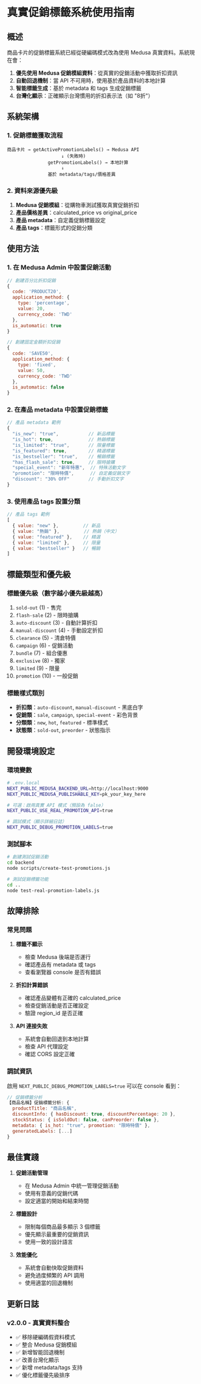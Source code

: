 # 真實促銷標籤系統使用指南

## 概述

商品卡片的促銷標籤系統已經從硬編碼模式改為使用 Medusa 真實資料。系統現在會：

1. **優先使用 Medusa 促銷模組資料**：從真實的促銷活動中獲取折扣資訊
2. **自動回退機制**：當 API 不可用時，使用基於產品資料的本地計算
3. **智能標籤生成**：基於 metadata 和 tags 生成促銷標籤
4. **台灣化顯示**：正確顯示台灣慣用的折扣表示法（如 "8折"）

## 系統架構

### 1. 促銷標籤獲取流程

```
商品卡片 → getActivePromotionLabels() → Medusa API
                    ↓ (失敗時)
               getPromotionLabels() → 本地計算
                    ↓
               基於 metadata/tags/價格差異
```

### 2. 資料來源優先級

1. **Medusa 促銷模組**：從購物車測試獲取真實促銷折扣
2. **產品價格差異**：calculated_price vs original_price
3. **產品 metadata**：自定義促銷標籤設定
4. **產品 tags**：標籤形式的促銷分類

## 使用方法

### 1. 在 Medusa Admin 中設置促銷活動

```javascript
// 創建百分比折扣促銷
{
  code: 'PRODUCT20',
  application_method: {
    type: 'percentage',
    value: 20,
    currency_code: 'TWD'
  },
  is_automatic: true
}

// 創建固定金額折扣促銷
{
  code: 'SAVE50',
  application_method: {
    type: 'fixed',
    value: 50,
    currency_code: 'TWD'
  },
  is_automatic: false
}
```

### 2. 在產品 metadata 中設置促銷標籤

```javascript
// 產品 metadata 範例
{
  "is_new": "true",           // 新品標籤
  "is_hot": true,             // 熱銷標籤
  "is_limited": "true",       // 限量標籤
  "is_featured": true,        // 精選標籤
  "is_bestseller": "true",    // 暢銷標籤
  "has_flash_sale": true,     // 限時搶購
  "special_event": "新年特惠",  // 特殊活動文字
  "promotion": "限時特價",      // 自定義促銷文字
  "discount": "30% OFF"       // 手動折扣文字
}
```

### 3. 使用產品 tags 設置分類

```javascript
// 產品 tags 範例
[
  { value: "new" },         // 新品
  { value: "熱銷" },         // 熱銷（中文）
  { value: "featured" },    // 精選
  { value: "limited" },     // 限量
  { value: "bestseller" }   // 暢銷
]
```

## 標籤類型和優先級

### 標籤優先級（數字越小優先級越高）

1. `sold-out` (1) - 售完
2. `flash-sale` (2) - 限時搶購
3. `auto-discount` (3) - 自動計算折扣
4. `manual-discount` (4) - 手動設定折扣
5. `clearance` (5) - 清倉特價
6. `campaign` (6) - 促銷活動
7. `bundle` (7) - 組合優惠
8. `exclusive` (8) - 獨家
9. `limited` (9) - 限量
10. `promotion` (10) - 一般促銷

### 標籤樣式類別

- **折扣類**：`auto-discount`, `manual-discount` - 黑底白字
- **促銷類**：`sale`, `campaign`, `special-event` - 彩色背景
- **分類類**：`new`, `hot`, `featured` - 標準樣式
- **狀態類**：`sold-out`, `preorder` - 狀態指示

## 開發環境設定

### 環境變數

```bash
# .env.local
NEXT_PUBLIC_MEDUSA_BACKEND_URL=http://localhost:9000
NEXT_PUBLIC_MEDUSA_PUBLISHABLE_KEY=pk_your_key_here

# 可選：啟用真實 API 模式（預設為 false）
NEXT_PUBLIC_USE_REAL_PROMOTION_API=true

# 調試模式（顯示詳細日誌）
NEXT_PUBLIC_DEBUG_PROMOTION_LABELS=true
```

### 測試腳本

```bash
# 創建測試促銷活動
cd backend
node scripts/create-test-promotions.js

# 測試促銷標籤功能
cd ..
node test-real-promotion-labels.js
```

## 故障排除

### 常見問題

1. **標籤不顯示**
   - 檢查 Medusa 後端是否運行
   - 確認產品有 metadata 或 tags
   - 查看瀏覽器 console 是否有錯誤

2. **折扣計算錯誤**
   - 確認產品變體有正確的 calculated_price
   - 檢查促銷活動是否正確設定
   - 驗證 region_id 是否正確

3. **API 連接失敗**
   - 系統會自動回退到本地計算
   - 檢查 API 代理設定
   - 確認 CORS 設定正確

### 調試資訊

啟用 `NEXT_PUBLIC_DEBUG_PROMOTION_LABELS=true` 可以在 console 看到：

```javascript
// 促銷標籤分析
【商品名稱】促銷標籤分析: {
  productTitle: "商品名稱",
  discountInfo: { hasDiscount: true, discountPercentage: 20 },
  stockStatus: { isSoldOut: false, canPreorder: false },
  metadata: { is_hot: "true", promotion: "限時特價" },
  generatedLabels: [...]
}
```

## 最佳實踐

1. **促銷活動管理**
   - 在 Medusa Admin 中統一管理促銷活動
   - 使用有意義的促銷代碼
   - 設定適當的開始和結束時間

2. **標籤設計**
   - 限制每個商品最多顯示 3 個標籤
   - 優先顯示最重要的促銷資訊
   - 使用一致的設計語言

3. **效能優化**
   - 系統會自動快取促銷資料
   - 避免過度頻繁的 API 調用
   - 使用適當的回退機制

## 更新日誌

### v2.0.0 - 真實資料整合
- ✅ 移除硬編碼假資料模式
- ✅ 整合 Medusa 促銷模組
- ✅ 新增智能回退機制
- ✅ 改善台灣化顯示
- ✅ 新增 metadata/tags 支持
- ✅ 優化標籤優先級排序
